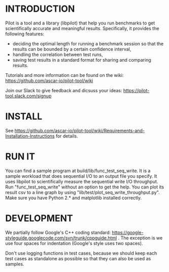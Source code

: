 # INTRODUCTION

Pilot is a tool and a library (libpilot) that help you run benchmarks
to get scientifically accurate and meaningful results. Specifically, it
provides the following features:

*  deciding the optimal length for running a benchmark session so that the results can be bounded by a certain confidence interval,
*  handling the correlation between test runs,
*  saving test results in a standard format for sharing and comparing results.

Tutorials and more information can be found on the wiki: https://github.com/ascar-io/pilot-tool/wiki

Join our Slack to give feedback and dicsuss your ideas:
https://pilot-tool.slack.com/signup

# INSTALL

See https://github.com/ascar-io/pilot-tool/wiki/Requirements-and-Installation-Instructions for details.

# RUN IT

You can find a sample program at build/lib/func_test_seq_write. It is
a sample workload that does sequential I/O to an output file you
specify.  It uses libpilot to scientifically measure the sequential
write I/O throughput. Run "func_test_seq_write" without an option to
get the help. You can plot its result csv to a line graph by using
"lib/test/plot_seq_write_throughput.py". Make sure you have Python 2.*
and matplotlib installed correctly.

# DEVELOPMENT

We partially follow Google's C++ coding standard:
https://google-styleguide.googlecode.com/svn/trunk/cppguide.html . The
exception is we use four spaces for indentation (Google's style uses
two spaces).

Don't use logging functions in test cases, because we should keep each
test cases as standalone as possible so that they can also be used as
samples.

